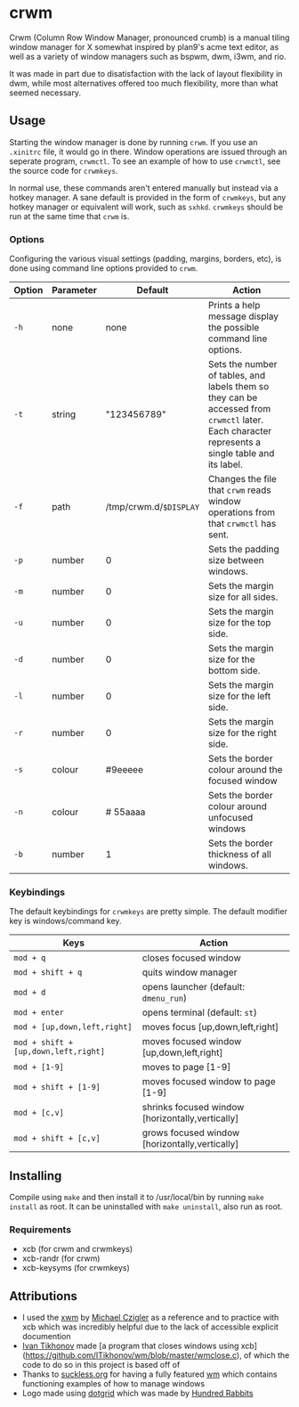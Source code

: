 # crwm
Crwm (Column Row Window Manager, pronounced crumb) is
a manual tiling window manager for X somewhat inspired by
plan9's acme text editor, as well as a variety of window
managers such as bspwm, dwm, i3wm, and rio.

It was made in part due to disatisfaction with the lack of layout
flexibility in dwm, while most alternatives offered too much
flexibility, more than what seemed necessary. 

## Usage
Starting the window manager is done by running `crwm`.
If you use an `.xinitrc` file, it would go in there. Window
operations are issued through an seperate program,
`crwmctl`. To see an example of how to use `crwmctl`,
see the source code for `crwmkeys`.

In normal use, these commands aren't entered
manually but instead via a hotkey manager. A sane
default is provided in the form of `crwmkeys`, but any
hotkey manager or equivalent will work, such as `sxhkd`.
`crwmkeys` should be run at the same time that `crwm` is.

### Options

Configuring the various visual settings (padding, margins, borders,
etc), is done using command line options provided to `crwm`.

| Option | Parameter | Default | Action |
| --- | --- | --- | --- 
| `-h` | none | none | Prints a help message display the possible command line options.
| `-t` | string | "123456789" | Sets the number of tables, and labels them so they can be accessed from `crwmctl` later. Each character represents a single table and its label.
| `-f` | path | /tmp/crwm.d/`$DISPLAY` | Changes the file that `crwm` reads window operations from that `crwmctl` has sent.
| `-p` | number | 0 | Sets the padding size between windows.
| `-m` | number | 0 | Sets the margin size for all sides.
| `-u` | number | 0 | Sets the margin size for the top side.
| `-d` | number | 0 | Sets the margin size for the bottom side.
| `-l` | number | 0 | Sets the margin size for the left side.
| `-r` | number | 0 | Sets the margin size for the right side.
| `-s` | colour | #9eeeee | Sets the border colour around the focused window
| `-n` | colour | # 55aaaa | Sets the border colour around unfocused windows
| `-b` | number | 1 | Sets the border thickness of all windows.

### Keybindings

The default keybindings for `crwmkeys` are pretty simple.
The default modifier key is windows/command key.

| Keys | Action |
| --- | --- |
| `mod + q` | closes focused window
| `mod + shift + q` | quits window manager
| `mod + d` | opens launcher (default: `dmenu_run`)
| `mod + enter` | opens terminal (default: `st`)
| `mod + [up,down,left,right]` | moves focus [up,down,left,right]
| `mod + shift + [up,down,left,right]` | moves focused window [up,down,left,right]
| `mod + [1-9]` | moves to page [1-9]
| `mod + shift + [1-9]` | moves focused window to page [1-9]
| `mod + [c,v]` | shrinks focused window [horizontally,vertically]
| `mod + shift + [c,v]` | grows focused window [horizontally,vertically]

## Installing
Compile using `make` and then install it to /usr/local/bin
by running `make install` as root. It can be uninstalled with
`make uninstall`, also run as root.

### Requirements
- xcb (for crwm and crwmkeys)
- xcb-randr (for crwm)
- xcb-keysyms (for crwmkeys)

## Attributions
- I used the [xwm](https://github.com/mcpcpc/xwm) by
[Michael Czigler](https://github.com/mcpcpc) as a reference
and to practice with xcb which was incredibly helpful due to
the lack of accessible explicit documention
- [Ivan Tikhonov](https://github.com/ITikhonov) made 
[a program that closes windows using xcb]
(https://github.com/ITikhonov/wm/blob/master/wmclose.c),
of which the code to do so in this project is based off of
- Thanks to [suckless.org](https://suckless.org) for having
a fully featured [wm](https://dwm.suckless.org/) which
contains functioning examples of how to manage windows
- Logo made using [dotgrid](https://100r.co/site/dotgrid.html)
which was made by [Hundred Rabbits](https://100r.co)
